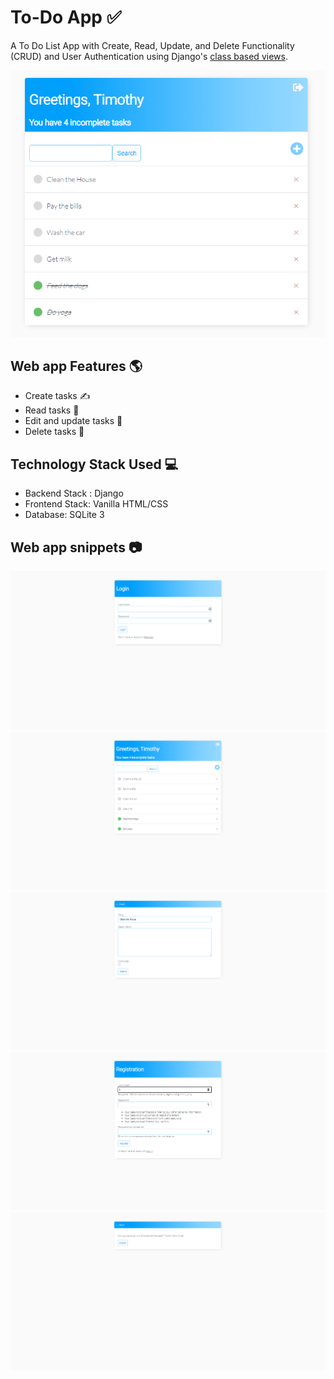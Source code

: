 # To-Do App ✅
A To Do List App with Create, Read, Update, and Delete Functionality (CRUD) and User Authentication using Django's [class based views](https://www.dennisivy.com/post/django-class-based-views/).



![](/static/assets/6.PNG)


## Web app Features 🌎
* Create tasks ✍
* Read tasks 📖
* Edit and update tasks 📝
* Delete tasks 🧨


## Technology Stack Used 💻

<ul>
    <li>Backend Stack : Django</li>
    <li>Frontend Stack: Vanilla HTML/CSS</li>
    <li>Database: SQLite 3</li>
</ul>

## Web app snippets 📷
![](/static/assets/1.PNG)
![](/static/assets/2.PNG)
![](/static/assets/3.PNG)
![](/static/assets/4.PNG)
![](/static/assets/5.PNG)


